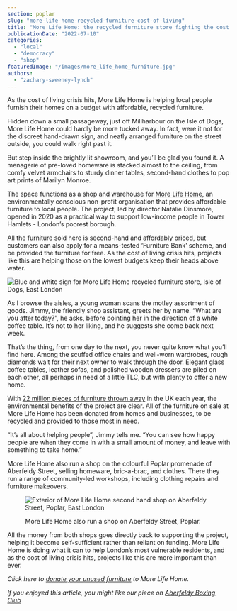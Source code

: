 ```yaml
---
section: poplar
slug: "more-life-home-recycled-furniture-cost-of-living"
title: "More Life Home: the recycled furniture store fighting the cost of living crisis"
publicationDate: "2022-07-10"
categories: 
  - "local"
  - "democracy"
  - "shop"
featuredImage: "/images/more_life_home_furniture.jpg"
authors: 
  - "zachary-sweeney-lynch"
---
```


As the cost of living crisis hits, More Life Home is helping local people furnish their homes on a budget with affordable, recycled furniture.

Hidden down a small passageway, just off Millharbour on the Isle of Dogs, More Life Home could hardly be more tucked away. In fact, were it not for the discreet hand-drawn sign, and neatly arranged furniture on the street outside, you could walk right past it.

But step inside the brightly lit showroom, and you’ll be glad you found it. A menagerie of pre-loved homeware is stacked almost to the ceiling, from comfy velvet armchairs to sturdy dinner tables, second-hand clothes to pop art prints of Marilyn Monroe.

The space functions as a shop and warehouse for [More Life Home](http://www.morelifehome.co.uk/), an environmentally conscious non-profit organisation that provides affordable furniture to local people. The project, led by director Natalie Dinsmore, opened in 2020 as a practical way to support low-income people in Tower Hamlets - London’s poorest borough.

All the furniture sold here is second-hand and affordably priced, but customers can also apply for a means-tested ‘Furniture Bank’ scheme, and be provided the furniture for free. As the cost of living crisis hits, projects like this are helping those on the lowest budgets keep their heads above water.

![Blue and white sign for More Life Home recycled furniture store, Isle of Dogs, East London](/images/more_life_home_sign-1024x683.jpg)

As I browse the aisles, a young woman scans the motley assortment of goods. Jimmy, the friendly shop assistant, greets her by name. “What are you after today?”, he asks, before pointing her in the direction of a white coffee table. It’s not to her liking, and he suggests she come back next week.

That’s the thing, from one day to the next, you never quite know what you’ll find here. Among the scuffed office chairs and well-worn wardrobes, rough diamonds wait for their next owner to walk through the door. Elegant glass coffee tables, leather sofas, and polished wooden dressers are piled on each other, all perhaps in need of a little TLC, but with plenty to offer a new home. 

With [22 million pieces of furniture thrown away](https://www.ianmankin.co.uk/blog/britons-send-over-50-per-cent-of-reusable-furniture-to-landfill-every-year/) in the UK each year, the environmental benefits of the project are clear. All of the furniture on sale at More Life Home has been donated from homes and businesses, to be recycled and provided to those most in need.

“It’s all about helping people”, Jimmy tells me. “You can see how happy people are when they come in with a small amount of money, and leave with something to take home.”

More Life Home also run a shop on the colourful Poplar promenade of Aberfeldy Street, selling homeware, bric-a-brac, and clothes. There they run a range of community-led workshops, including clothing repairs and furniture makeovers.

<figure>

![Exterior of More Life Home second hand shop on Aberfeldy Street, Poplar, East London](/images/more_life_home_aberfeldy-1024x683.jpg)

<figcaption>

More Life Home also run a shop on Aberfeldy Street, Poplar.

</figcaption>

</figure>

All the money from both shops goes directly back to supporting the project, helping it become self-sufficient rather than reliant on funding. More Life Home is doing what it can to help London’s most vulnerable residents, and as the cost of living crisis hits, projects like this are more important than ever.

_Click here to [donate your unused furniture](http://www.morelifehome.co.uk/donate) to More Life Home._

_If you enjoyed this article, you might like our piece on [Aberfeldy Boxing Club](https://poplarlondon.co.uk/kirk-whitelock-boxing-club-interview/)_
